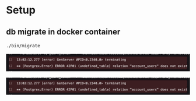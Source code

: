 # Setup

## db migrate in docker container

```bash
./bin/migrate
```

![error: table not exist](./error_table_not_exist.png)

![zeabur service command run migrate](./zeabur_command_migrate.png)
